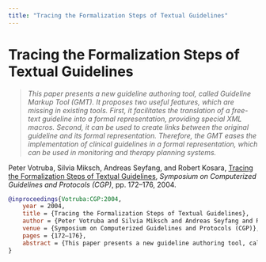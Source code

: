 ```yaml
---
title: "Tracing the Formalization Steps of Textual Guidelines"
---
```


# Tracing the Formalization Steps of Textual Guidelines

> _This paper presents a new guideline authoring tool, called Guideline Markup Tool (GMT). It proposes two useful features, which are missing in existing tools. First, it facilitates the translation of a free-text guideline into a formal representation, providing special XML macros. Second, it can be used to create links between the original guideline and its formal representation. Therefore, the GMT eases the implementation of clinical guidelines in a formal representation, which can be used in monitoring and therapy planning systems._

Peter Votruba, Silvia Miksch, Andreas Seyfang, and Robert Kosara, <a href="https://media.eagereyes.org/papers/2004/Votruba-CGP-2004.pdf" target="_blank">Tracing the Formalization Steps of Textual Guidelines</a>, _Symposium on Computerized Guidelines and Protocols (CGP)_, pp. 172–176, 2004.


```bibtex
@inproceedings{Votruba:CGP:2004,
	year = 2004,
	title = {Tracing the Formalization Steps of Textual Guidelines},
	author = {Peter Votruba and Silvia Miksch and Andreas Seyfang and Robert Kosara},
	venue = {Symposium on Computerized Guidelines and Protocols (CGP)},
	pages = {172–176},
	abstract = {This paper presents a new guideline authoring tool, called Guideline Markup Tool (GMT). It proposes two useful features, which are missing in existing tools. First, it facilitates the translation of a free-text guideline into a formal representation, providing special XML macros. Second, it can be used to create links between the original guideline and its formal representation. Therefore, the GMT eases the implementation of clinical guidelines in a formal representation, which can be used in monitoring and therapy planning systems.},
}
```

